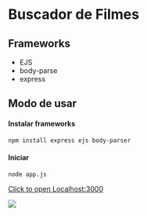 # Buscador de Filmes

## Frameworks
* EJS
* body-parse
* express

## Modo de usar

#### Instalar frameworks
``npm install express ejs body-parser``

#### Iniciar
``node app.js``

<a href="http://localhost:3000">Click to open Localhost:3000</a>

<img src="https://user-images.githubusercontent.com/43277745/74110405-0ecb2680-4b6b-11ea-9b9d-b8105cd0874c.png
">